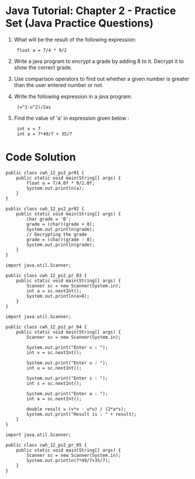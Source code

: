 # Java Tutorial: Chapter 2 - Practice Set (Java Practice Questions)

1. What will be the result of the following expression:

        float a = 7/4 * 9/2

2. Write a java program to encrypt a grade by adding 8 to it. Decrypt it to show the correct grade.
3. Use comparison operators to find out whether a given number is greater than the user entered number or not.
4. Write the following expression in a java program:
    
        (v^2-u^2)/2as

5. Find the value of 'a' in expression given below :

        int x = 7
        int a = 7*49/7 + 35/7
        
# Code Solution

```
public class cwh_12_ps2_pr01 {
    public static void main(String[] args) {
        float a = 7/4.0f * 9/2.0f;
        System.out.println(a);
    }
}
```


```
public class cwh_12_ps2_pr02 {
    public static void main(String[] args) {
        char grade = 'B';
        grade = (char)(grade + 8);
        System.out.println(grade);
        // Decrypting the grade
        grade = (char)(grade - 8);
        System.out.println(grade);
    }
}
```

```
import java.util.Scanner;

public class cwh_12_ps2_pr_03 {
    public static void main(String[] args) {
        Scanner sc = new Scanner(System.in);
        int a = sc.nextInt();
        System.out.println(a>8);
    }
}

```

```
import java.util.Scanner;

public class cwh_12_ps2_pr_04 {
    public static void main(String[] args) {
        Scanner sc = new Scanner(System.in);
        
        System.out.print("Enter v : ");
        int v = sc.nextInt();
        
        System.out.print("Enter u : ");
        int u = sc.nextInt();
        
        System.out.print("Enter s : ");
        int s = sc.nextInt();
        
        System.out.print("Enter a : ");
        int a = sc.nextInt();
        
        double result = (v*v - u*u) / (2*a*s);
        System.out.print("Result is : " + result);
    }
}
```

```
import java.util.Scanner;

public class cwh_12_ps2_pr_05 {
    public static void main(String[] args) {
        Scanner sc = new Scanner(System.in);
        System.out.println(7*49/7+35/7);
    }
}
```
